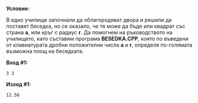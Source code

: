 **Условие:**

В едно училище започнали да облагородяват двора и решили да поставят беседка, но се оказало, че тя може да бъде или квадрат със страна **а**, или кръг с радиус **r**. Да помогнем на ръководството на училището, като съставим програма **BESEDKA.CPP**, която по въведени от клавиатурата дробни положителни числа **a** и **r**, определя по-голямата възможна площ на беседката.

**Вход #1:**

	3 2

**Изход #1:**

	12.56
